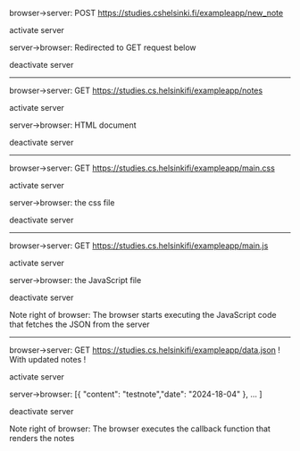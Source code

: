 browser->server: POST https://studies.cshelsinki.fi/exampleapp/new_note

activate server

server->browser: Redirected to GET request below
 
deactivate server

----------------------------------------------------------------

browser->server: GET https://studies.cs.helsinkifi/exampleapp/notes

activate server

server->browser: HTML document

deactivate server

----------------------------------------------------------------

browser->server: GET https://studies.cs.helsinkifi/exampleapp/main.css

activate server

server->browser: the css file

deactivate server

----------------------------------------------------------------

browser->server: GET https://studies.cs.helsinkifi/exampleapp/main.js

activate server

server->browser: the JavaScript file

deactivate server

Note right of browser: The browser starts executing the JavaScript code that fetches the JSON from the server

----------------------------------------------------------------

browser->server: GET https://studies.cs.helsinkifi/exampleapp/data.json ! With updated notes !

activate server

server->browser: [{ "content": "testnote","date": "2024-18-04" }, ... ]

deactivate server

Note right of browser: The browser executes the callback function that renders the notes
